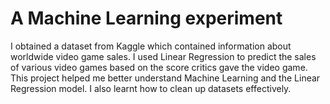 # A Machine Learning experiment

I obtained a dataset from Kaggle which contained information about worldwide video game sales. 
I used Linear Regression to predict the sales of various video games based on the score critics gave the video game.
This project helped me better understand Machine Learning and the Linear Regression model. I also learnt how to clean up datasets 
effectively.
